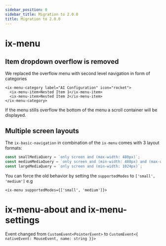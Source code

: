 ```yaml
---
sidebar_position: 0
sidebar_title: Migration to 2.0.0
title: Migration to 2.0.0
---
```


# ix-menu

## Item dropdown overflow is removed

We replaced the overflow menu with second level navigation in form of categories

```tsx
<ix-menu-category label="AI Configuration" icon="rocket">
  <ix-menu-item>Nested Item 1</ix-menu-item>
  <ix-menu-item>Nested Item 2</ix-menu-item>
</ix-menu-category>
```

If the menu stills overflow the bottom of the menu a scroll container will be displayed.

## Multiple screen layouts

The `ix-basic-navigation` in combination of the `ix-menu` comes with 3 layout formats:

```typescript
const smallMediaQuery = `only screen and (max-width: 480px)`;
const mediumMediaQuery = `only screen and (min-width: 480px) and (max-width: 1024px)`;
const largeMediaQuery = `only screen and (min-width: 1024px)`;
```

You can force the old behavior by setting the `supportedModes` to `['small', 'medium']` e.g

```tsx
<ix-menu supportedModes={['small', 'medium']}>
```

# ix-menu-about and ix-menu-settings

Event changed from `CustomEvent<PointerEvent>` to `CustomEvent<{ nativeEvent: MouseEvent, name: string }}>`
